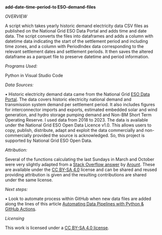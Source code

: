 **add-date-time-period-to ESO-demand-files**

*OVERVIEW*

A script which takes yearly historic demand electricity data CSV files as published on the National Grid ESO Data Portal and adds time and date data. The script converts the files into dataframes and adds a column with datetime data indicating the start of the settlement period and including time zones, and a column with PeriodIndex data corresponding to the relevant settlement dates and settlement periods. It then saves the altered dataframe as a parquet file to preserve datetime and period information.

*Programs Used:*

Python in Visual Studio Code

*Data Sources:*

•	Historic electricity demand data came from the National Grid [ESO Data Portal](https://www.nationalgrideso.com/data-portal/historic-demand-data). The data covers historic electricity national demand and transmission system demand per settlement period. It also includes figures for interconnector imports and exports, estimated embedded solar and wind generation, and hydro storage pumping demand and Non-BM Short Term Operating Reserve. I used data from 2018 to 2023. The data is available under the National Grid ESO Open Data Licence v1.0. This allows users to copy, publish, distribute, adapt and exploit the data commercially and non-commercially provided the source is acknowledged. So, this project is supported by National Grid ESO Open Data.

*Attribution:* 

Several of the functions calculating the last Sundays in March and October were very slightly adapted from a [Stack Overflow answer](https://stackoverflow.com/questions/54531558/how-do-i-know-if-today-is-a-day-due-to-change-civil-local-time-e-g-daylight-sav) by [Arount](https://stackoverflow.com/users/7200715/arount). These are available under the [CC BY-SA 4.0](https://creativecommons.org/licenses/by-sa/4.0/) license and can be shared and reused providing attribution is given and the resulting contributions are shared under the same license. 

*Next steps:*

•	Look to automate process within GitHub when new data files are added along the lines of this article [Automating Data Pipelines with Python & GitHub Actions](https://towardsdatascience.com/automating-data-pipelines-with-python-github-actions-c19e2ef9ca90).


*Licensing*

This work is licensed under a
[CC BY-SA 4.0 license]( https://creativecommons.org/licenses/by-sa/4.0/).

